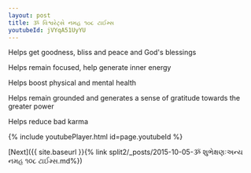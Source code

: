 ```yaml
---
layout: post
title: ૐ વિશ્વરેટ્સે નમહ ૧૦૮ ટાઈમ્સ
youtubeId: jVYqA51UyYU
---
```

 
 
Helps get goodness, bliss and peace and God's blessings
 
Helps remain focused, help generate inner energy 
 
Helps boost physical and mental health 
 
Helps remain grounded and generates a sense of gratitude towards the greater power 
 
Helps reduce bad karma
 
 
 
 


{% include youtubePlayer.html id=page.youtubeId %}
 
[Next]({{ site.baseurl }}{% link  split2/_posts/2015-10-05-ૐ શુભેક્ષણઃઅન્ય નમહ ૧૦૮ ટાઈમ્સ.md%})
 
